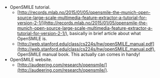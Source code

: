 * OpenSMILE tutorial.
    * [http://records.mlab.no/2015/01/05/opensmile-the-munich-open-source-large-scale-multimedia-feature-extractor-a-tutorial-for-version-2-1/](http://records.mlab.no/2015/01/05/opensmile-the-munich-open-source-large-scale-multimedia-feature-extractor-a-tutorial-for-version-2-1/), basically in brief article about what OpenSMILE is.
    * [http://web.stanford.edu/class/cs224s/hw/openSMILE_manual.pdf](http://web.stanford.edu/class/cs224s/hw/openSMILE_manual.pdf), OpenSMILE manual book. This actually can comes in handy!
* OpenSMILE website.
    * [http://audeering.com/research/opensmile/](http://audeering.com/research/opensmile/).